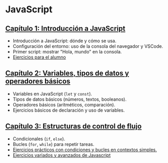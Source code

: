 # JavaScript

## [Capítulo 1: Introducción a JavaScript](JS/01-Introduccion/readme.md)

- Introducción a JavaScript: dónde y cómo se usa.
- Configuración del entorno: uso de la consola del navegador y VSCode.
- Primer script: mostrar "Hola, mundo" en la consola.
- [Ejercicios para el alumno](JS/01-Introduccion/ejercicios.md)

## [Capítulo 2: Variables, tipos de datos y operadores básicos](JS/02-Variables/readme.md)

- Variables en JavaScript (`let` y `const`).
- Tipos de datos básicos (números, textos, booleanos).
- Operadores básicos (aritméticos, comparación).
- Ejercicios básicos de declaración y uso de variables.

## [Capítulo 3: Estructuras de control de flujo](./03-EstructurasDeControl/readme.md)

- Condicionales (`if`, `else`).
- Bucles (`for`, `while`) para repetir tareas.
- [Ejercicios prácticos con condiciones y bucles en contextos simples.](./03-EstructurasDeControl/ejercicios.md)
- [Ejercicios variados y avanzados de Javascript](./03-EstructurasDeControl/practica.md)
